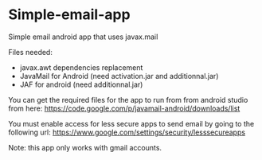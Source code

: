 # Simple-email-app
Simple email android app that uses javax.mail

Files needed:
 - javax.awt dependencies replacement
 - JavaMail for Android (need activation.jar and additionnal.jar)
 - JAF for android (need additionnal.jar)

You can get the required files for the app to run from from android studio from  here:
https://code.google.com/p/javamail-android/downloads/list

You must enable access for less secure apps to send email by going to the following url:
https://www.google.com/settings/security/lesssecureapps

Note: this app only works with gmail accounts.

